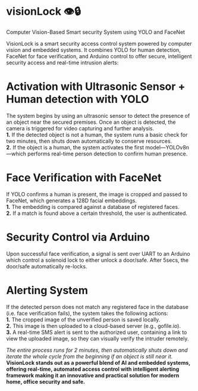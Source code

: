 # visionLock 👁️🔒
Computer Vision-Based Smart security System using YOLO and FaceNet

  VisionLock is a smart security access control system powered by computer vision and embedded systems. It combines YOLO for human detection, FaceNet for face verification, and Arduino control to offer secure, intelligent security access and real-time intrusion alerts:
# Activation with Ultrasonic Sensor + Human detection with YOLO
  The system begins by using an ultrasonic sensor to detect the presence of an object near the secured premises. Once an object is detected, the camera is triggered for video capturing and further analysis.<br>
**1.** If the detected object is not a human, the system runs a basic check for two minutes, then shuts down automatically to conserve resources.<br>
**2.** If the object is a human, the system activates the first model—YOLOv8n—which performs real-time person detection to confirm human presence.<br>
# Face Verification with FaceNet
If YOLO confirms a human is present, the image is cropped and passed to FaceNet, which generates a 128D facial embeddings.<br> 
**1.** The embedding is compared against a database of registered faces.<br>
**2.** If a match is found above a certain threshold, the user is authenticated.<br>
# Security Control via Arduino
  Upon successful face verification, a signal is sent over UART to an Arduino which control a solenoid lock to either unlock a door/safe. After 5secs, the door/safe automatically re-locks.<br>
#  Alerting System
If the detected person does not match any registered face in the database (i.e. face verification fails), the system takes the following actions:<br>
**1.** The cropped image of the unverified person is saved locally.<br>
**2.** This image is then uploaded to a cloud-based server (e.g., gofile.io).<br>
**3.** A real-time SMS alert is sent to the authorized user, containing a link to view the uploaded image, so they can visually verify the intruder remotely.<br>

_The entire process runs for 2 minutes, then automatically shuts down and iterate the whole cycle from the beginning if an object is still near it._
**VisionLock stands out as a powerful blend of AI and embedded systems, offering real-time, automated access control with intelligent alerting framework making it an innovative and practical solution for modern home, office security and safe.**


